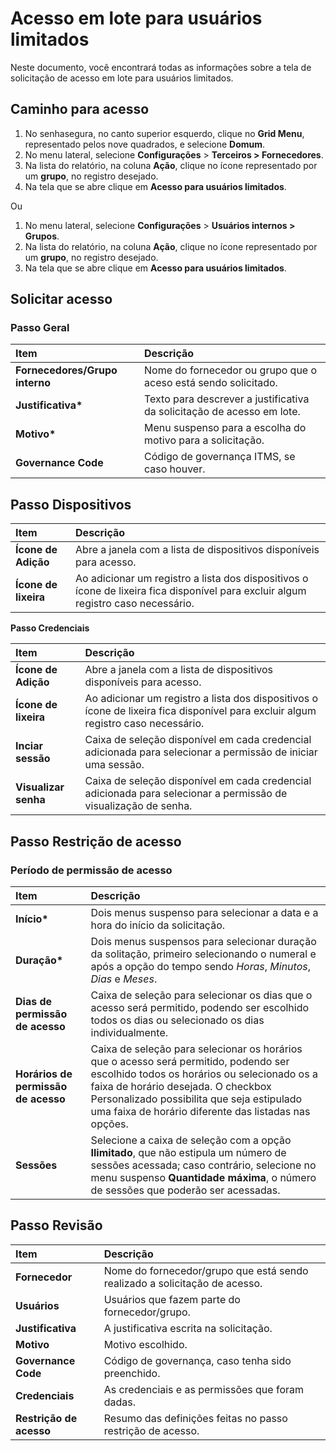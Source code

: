 # Acesso em lote para usuários limitados

Neste documento, você encontrará todas as informações sobre a tela de solicitação de acesso em lote para usuários limitados.

## **Caminho para acesso**

1. No senhasegura, no canto superior esquerdo, clique no **Grid Menu**, representado pelos nove quadrados, e selecione **Domum**.
2. No menu lateral, selecione **Configurações** > **Terceiros > Fornecedores**.
3. Na lista do relatório, na coluna **Ação**, clique no ícone representado por um **grupo**, no registro desejado.
4. Na tela que se abre clique em **Acesso para usuários limitados**.

Ou

1. No menu lateral, selecione **Configurações** > **Usuários internos > Grupos**.
2. Na lista do relatório, na coluna **Ação**, clique no ícone representado por um **grupo**, no registro desejado.  
3. Na tela que se abre clique em **Acesso para usuários limitados**.

## **Solicitar acesso**

### Passo Geral

| Item                           | Descrição                                                              |
| :----------------------------- | :--------------------------------------------------------------------- |
| **Fornecedores/Grupo interno** | Nome do fornecedor ou grupo que o aceso está sendo solicitado.         |
| **Justificativa\***            | Texto para descrever a justificativa da solicitação de acesso em lote. |
| **Motivo\***                   | Menu suspenso para a escolha do motivo para a solicitação.             |
| **Governance Code**            | Código de governança ITMS, se caso houver.                             |

## Passo Dispositivos

| Item | Descrição |
| :---- | :---- |
| **Ícone de Adição** | Abre a janela com a lista de dispositivos disponíveis para acesso. |
| **Ícone de lixeira** | Ao adicionar um registro a lista dos dispositivos o ícone de lixeira fica disponível para excluir algum registro caso necessário. |

**Passo Credenciais**

| Item                 | Descrição                                                                                                                         |
| :------------------- | :-------------------------------------------------------------------------------------------------------------------------------- |
| **Ícone de Adição**  | Abre a janela com a lista de dispositivos disponíveis para acesso.                                                                |
| **Ícone de lixeira** | Ao adicionar um registro a lista dos dispositivos o ícone de lixeira fica disponível para excluir algum registro caso necessário. |
| **Inciar sessão**    | Caixa de seleção disponível em cada credencial adicionada para selecionar a permissão de iniciar uma sessão.                      |
| **Visualizar senha** | Caixa de seleção disponível em cada credencial adicionada para selecionar a permissão de visualização de senha.                   |

## **Passo Restrição de acesso**

### Período de permissão de acesso

| Item                                | Descrição                                                                                                                                                                                                                                                                         |
| :---------------------------------- | :-------------------------------------------------------------------------------------------------------------------------------------------------------------------------------------------------------------------------------------------------------------------------------- |
| **Início\***                        | Dois menus suspenso para selecionar a data e a hora do início da solicitação.                                                                                                                                                                                                     |
| **Duração\***                       | Dois menus suspensos para selecionar duração da solitação, primeiro selecionando o numeral e após a opção do tempo sendo *Horas*, *Minutos*, *Dias* e *Meses*.                                                                                                                    |
| **Dias de permissão de acesso**     | Caixa de seleção para selecionar os dias que o acesso será permitido, podendo ser escolhido todos os dias ou selecionado os dias individualmente.                                                                                                                                 |
| **Horários de permissão de acesso** | Caixa de seleção para selecionar os horários que o acesso será permitido, podendo ser escolhido todos os horários ou selecionado os a faixa de horário desejada. O checkbox Personalizado possibilita que seja estipulado uma faixa de horário diferente das listadas nas opções. |
| **Sessões**                         | Selecione a caixa de seleção com a opção **Ilimitado**, que não estipula um número de sessões acessada; caso contrário, selecione no menu suspenso **Quantidade máxima**, o número de sessões que poderão ser acessadas.                                                          |

## **Passo Revisão**

| Item                    | Descrição                                                                  |
| :---------------------- | :------------------------------------------------------------------------- |
| **Fornecedor**          | Nome do fornecedor/grupo que está sendo realizado a solicitação de acesso. |
| **Usuários**            | Usuários que fazem parte do fornecedor/grupo.                              |
| **Justificativa**       | A justificativa escrita na solicitação.                                    |
| **Motivo**              | Motivo escolhido.                                                          |
| **Governance Code**     | Código de governança, caso tenha sido preenchido.                          |
| **Credenciais**         | As credenciais e as permissões que foram dadas.                            |
| **Restrição de acesso** | Resumo das definições feitas no passo restrição de acesso.                 |